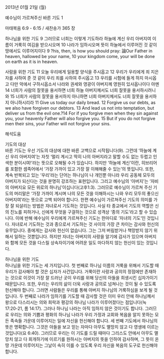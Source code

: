 2013년 01월 21일 (월)

예수님이 가르쳐주신 바른 기도 1



마태복음 6:9 - 6:15 / 새찬송가 365 장


하나님을 위한 기도
9 그러므로 너희는 이렇게 기도하라 하늘에 계신 우리 아버지여 이름이 거룩히 여김을 받으시오며 10 나라가 임하시오며 뜻이 하늘에서 이루어진 것 같이 땅에서도 이루어지이다
9 ?his, then, is how you should pray: 論Our Father in heaven, hallowed be your name, 10 your kingdom come, your will be done on earth as it is in heaven.   

사람을 위한 기도
11 오늘 우리에게 일용할 양식을 주시옵고 12 우리가 우리에게 죄 지은 자를 사하여 준 것 같이 우리 죄를 사하여 주시옵고 13 우리를 시험에 들게 하지 마시옵고 다만 악에서 구하시옵소서 나라와 권세와 영광이 아버지께 영원히 있사옵나이다 아멘 14 너희가 사람의 잘못을 용서하면 너희 하늘 아버지께서도 너희 잘못을 용서하시려니와 15 너희가 사람의 잘못을 용서하지 아니하면 너희 아버지께서도 너희 잘못을 용서하지 아니하시리라
11 Give us today our daily bread. 12 Forgive us our debts, as we also have forgiven our debtors. 13 And lead us not into temptation, but deliver us from the evil one.?14 For if you forgive men when they sin against you, your heavenly Father will also forgive you. 15 But if you do not forgive men their sins, your Father will not forgive your sins.

해석도움





기도의 대상  
바른 기도는 우선 기도의 대상에 대한 바른 고백으로 시작됩니다(9). 그런데 ‘하늘에 계신 우리 아버지여’는 자칫 ‘멀리 계시고 딱히 나의 아버지라고 말할 수도 없는 두렵고 인색한 분이시여!’라는 뜻으로 오해될 수가 있습니다. 하지만 ‘하늘에 계신’이란, 히브리어를 포함한 셈족어에서 ‘가장 가까이 있고 가장 잘 이해해줄 수 있는’의 뜻입니다. 또한, 계속 반복되고 있는 ‘우리’라는 단어는 하나님이 나 개인뿐 아니라 우리 공동체 모두의 아버지가 되신다는 것을 분명히 강조하는 표현입니다. 그리고 예수님의 ‘아버지’는 ‘자비의 아버지요 모든 위로의 하나님’이십니다(고후1:3). 그러므로 예수님이 가르쳐 주신 기도의 머리말은 ‘가장 가까이 계시며 나의 모든 것을 이해하시는 나와 우리 모두의 좋으신 아버지여’라는 뜻으로 고백 되어야 합니다. 한편 예수님이 가르쳐주신 기도의 의미를 가장 잘 되살리는 방법은 자녀로서 기도하는 것입니다. 사실 타 종교에서 기도의 역할은 신의 진노를 피하거나, 신에게 무엇을 구걸하는 것으로 성격상 ‘종의 기도’라고 할 수 있습니다. 이에 반해 예수님이 우리에게 가르쳐주신 기도는 한마디로 ‘자녀의 기도’인 것입니다. 자녀로서 기도하는 것과 종으로서 기도하는 것 사이의 가장 큰 차이는 감사와 헌신의 유무입니다. 종에게는 감사와 헌신이 없습니다. 그는 그저 버림받거나 책망받지 않기 위해서 일하는 것뿐입니다. 하지만 자녀는 아버지의 사랑을 알기에 감사가 있으며 아버지와 함께 모든 것을 다스릴 상속자이기에 어려운 일도 마다하지 않는 헌신이 있는 것입니다. 

하나님을 위한 기도   
하나님을 위한 기도는 세 가지입니다. 첫 번째로 하나님 이름의 거룩을 위해서 기도할 때 우리가 감사해야 할 것은 십자가 사건입니다. 거룩이란 사랑과 공의의 정점에만 존재하는 것으로 이것이 가장 잘 드러난 곳이 우리를 위해 당신의 아들을 희생시킨 십자가이기 때문입니다. 또한, 우리는 우리의 삶이 더욱 사랑과 공의로 넘쳐나는 것이 될 수 있도록 헌신해야 합니다. 그러면 사람들은 우리를 통해 아버지 하나님의 거룩하심을 보게 될 것입니다. 두 번째로 나라가 임하기를 기도할 때 감사할 것은 이미 우리 안에 하나님께서 왕으로 다스리시는 의와 희락과 평강의 하나님 나라가 이루어졌다는 점입니다(눅 17:20-21, 롬 14:17). 그러나 하나님 나라는 아직 임하지 않은 것이기도 합니다. 그러므로 우리는 의와 기쁨과 평화의 하나님 나라가 우리 가정과 교회와 복음을 알지 못하는 모든 족속들 가운데 이루어지는 일에 자신을 헌신해야 합니다. 세 번째 기도에서 하나님의 뜻은 명확합니다. 그것은 아들을 보고 믿는 자마다 아무도 멸망치 않고 다 영생에 이르는 것입니다(요 6:40). 그러므로 우리는 이 기도를 드릴 때마다 그리스도 안에서 아무도 멸망치 않고 다 회개하기에 이르기를 원하시는 아버지의 뜻을 인하여 감사하며, 그 뜻이 온 땅 가운데 이루어지는 그날이 속히 이를 수 있도록 우리 자신을 복음의 도구로 헌신해야 합니다.
